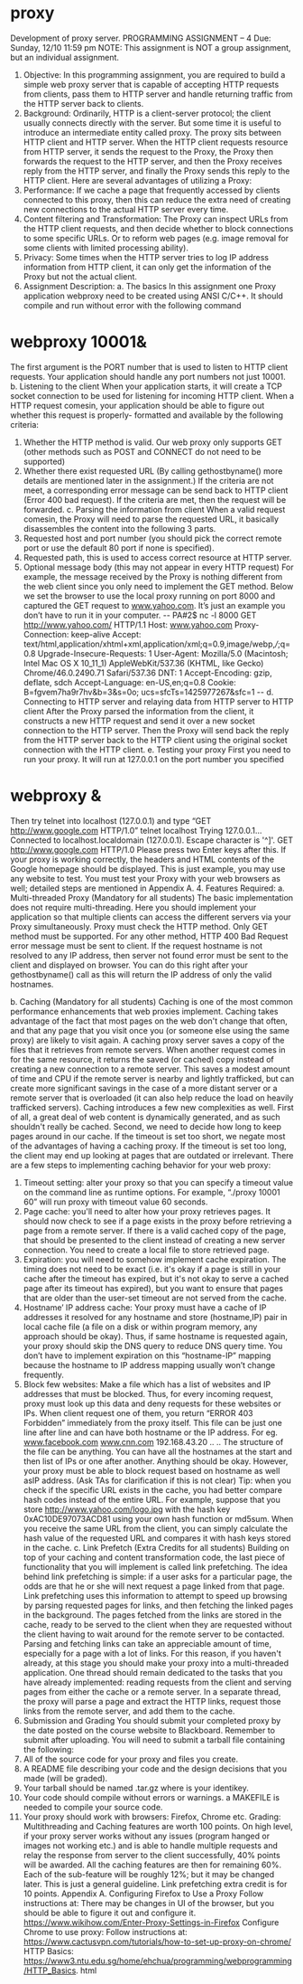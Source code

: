 # proxy
Development of proxy server.
PROGRAMMING ASSIGNMENT – 4
Due: Sunday, 12/10 11:59 pm
NOTE: This assignment is NOT a group assignment, but an individual assignment.
1. Objective:
In this programming assignment, you are required to build a simple web proxy server
that is capable of accepting HTTP requests from clients, pass them to HTTP server and
handle returning traffic from the HTTP server back to clients.
2. Background:
Ordinarily, HTTP is a client-server protocol; the client usually connects directly with the
server. But some time it is useful to introduce an intermediate entity called proxy. The
proxy sits between HTTP client and HTTP server. When the HTTP client requests
resource from HTTP server, it sends the request to the Proxy, the Proxy then forwards
the request to the HTTP server, and then the Proxy receives reply from the HTTP server,
and finally the Proxy sends this reply to the HTTP client.
Here are several advantages of utilizing a Proxy:
1. Performance: If we cache a page that frequently accessed by clients
connected to this proxy, then this can reduce the extra need of creating new
connections to the actual HTTP server every time.
2. Content filtering and Transformation: The Proxy can inspect URLs from the
HTTP client requests, and then decide whether to block connections to some
specific URLs. Or to reform web pages (e.g. image removal for some clients
with limited processing ability).
3. Privacy: Some times when the HTTP server tries to log IP address information
from HTTP client, it can only get the information of the Proxy but not the
actual client.
3. Assignment Description:
a. The basics
In this assignment one Proxy application webproxy need to be created using ANSI C/C++.
It should compile and run without error with the following command
# webproxy 10001&
The first argument is the PORT number that is used to listen to HTTP client requests. Your
application should handle any port numbers not just 10001.
b. Listening to the client
When your application starts, it will create a TCP socket connection to be used for
listening for incoming HTTP client.
When a HTTP request comesin, your application should be able to figure out whether this
request is properly- formatted and available by the following criteria:
1) Whether the HTTP method is valid. Our web proxy only supports GET (other
methods such as POST and CONNECT do not need to be supported)
2) Whether there exist requested URL (By calling gethostbyname() more details
are mentioned later in the assignment.)
If the criteria are not meet, a corresponding error message can be send back to HTTP
client (Error 400 bad request). If the criteria are met, then the request will be forwarded.
c. Parsing the information from client
When a valid request comesin, the Proxy will need to parse the requested URL, it basically
disassembles the content into the following 3 parts.
1) Requested host and port number (you should pick the correct remote port or
use the default 80 port if none is specified).
2) Requested path, this is used to access correct resource at HTTP server.
3) Optional message body (this may not appear in every HTTP request)
For example, the message received by the Proxy is nothing different from the web client
since you only need to implement the GET method. Below we set the browser to use the
local proxy running on port 8000 and captured the GET request to www.yahoo.com. It’s
just an example you don’t have to run it in your computer.
--
PA#2$ nc -l 8000
GET http://www.yahoo.com/ HTTP/1.1
Host: www.yahoo.com
Proxy-Connection: keep-alive
Accept: text/html,application/xhtml+xml,application/xml;q=0.9,image/webp,*/*;q=0.8
Upgrade-Insecure-Requests: 1
User-Agent: Mozilla/5.0 (Macintosh; Intel Mac OS X 10_11_1) AppleWebKit/537.36 (KHTML, like Gecko)
Chrome/46.0.2490.71 Safari/537.36
DNT: 1
Accept-Encoding: gzip, deflate, sdch
Accept-Language: en-US,en;q=0.8
Cookie: B=fgvem7ha9r7hv&b=3&s=0o; ucs=sfcTs=1425977267&sfc=1
--
d. Connecting to HTTP server and relaying data from HTTP server to
HTTP client
After the Proxy parsed the information from the client, it constructs a new HTTP request
and send it over a new socket connection to the HTTP server. Then the Proxy will send
back the reply from the HTTP server back to the HTTP client using the original socket
connection with the HTTP client.
e. Testing your proxy
First you need to run your proxy. It will run at 127.0.0.1 on the port number you specified
# webproxy <port> &
Then try telnet into localhost (127.0.0.1) <port> and type “GET http://www.google.com
HTTP/1.0”
telnet localhost <port>
Trying 127.0.0.1...
Connected to localhost.localdomain (127.0.0.1).
Escape character is '^]'.
GET http://www.google.com HTTP/1.0
Please press two Enter keys after this.
If your proxy is working correctly, the headers and HTML contents of the Google
homepage should be displayed. This is just example, you may use any website to test.
You must test your Proxy with your web browsers as well; detailed steps are mentioned
in Appendix A.
4. Features Required:
a. Multi-threaded Proxy (Mandatory for all students)
The basic implementation does not require multi-threading. Here you should implement
your application so that multiple clients can access the different servers via your Proxy
simultaneously.
Proxy must check the HTTP method. Only GET method must be supported. For any other
method, HTTP 400 Bad Request error message must be sent to client.
If the request hostname is not resolved to any IP address, then server not found error
must be sent to the client and displayed on browser. You can do this right after your
gethostbyname() call as this will return the IP address of only the valid hostnames.

b. Caching (Mandatory for all students)
Caching is one of the most common performance enhancements that web proxies
implement. Caching takes advantage of the fact that most pages on the web don't change
that often, and that any page that you visit once you (or someone else using the same
proxy) are likely to visit again. A caching proxy server saves a copy of the files that it
retrieves from remote servers. When another request comes in for the same resource, it
returns the saved (or cached) copy instead of creating a new connection to a remote
server. This saves a modest amount of time and CPU if the remote server is nearby and
lightly trafficked, but can create more significant savings in the case of a more distant
server or a remote server that is overloaded (it can also help reduce the load on heavily
trafficked servers).
Caching introduces a few new complexities as well. First of all, a great deal of web content
is dynamically generated, and as such shouldn't really be cached. Second, we need to
decide how long to keep pages around in our cache. If the timeout is set too short, we
negate most of the advantages of having a caching proxy. If the timeout is set too long,
the client may end up looking at pages that are outdated or irrelevant.
There are a few steps to implementing caching behavior for your web proxy:
1. Timeout setting: alter your proxy so that you can specify a timeout value on the
command line as runtime options. For example, “./proxy 10001 60” will run proxy
with timeout value 60 seconds.
2. Page cache: you'll need to alter how your proxy retrieves pages. It should now
check to see if a page exists in the proxy before retrieving a page from a remote
server. If there is a valid cached copy of the page, that should be presented to the
client instead of creating a new server connection. You need to create a local file
to store retrieved page.
3. Expiration: you will need to somehow implement cache expiration. The timing
does not need to be exact (i.e. it's okay if a page is still in your cache after the
timeout has expired, but it's not okay to serve a cached page after its timeout has
expired), but you want to ensure that pages that are older than the user-set
timeout are not served from the cache.
4. Hostname’ IP address cache: Your proxy must have a cache of IP addresses it
resolved for any hostname and store (hostname,IP) pair in local cache file (a file on
a disk or within program memory, any approach should be okay). Thus, if same
hostname is requested again, your proxy should skip the DNS query to reduce DNS
query time. You don’t have to implement expiration on this “hostname-IP”
mapping because the hostname to IP address mapping usually won’t change
frequently.
5. Block few websites: Make a file which has a list of websites and IP addresses that
must be blocked. Thus, for every incoming request, proxy must look up this data
and deny requests for these websites or IPs. When client request one of them, you
return “ERROR 403 Forbidden” immediately from the proxy itself. This file can be
just one line after line and can have both hostname or the IP address.
For eg.
www.facebook.com
www.cnn.com
192.168.43.20
..
..
The structure of the file can be anything. You can have all the hostnames at the
start and then list of IPs or one after another. Anything should be okay. However,
your proxy must be able to block request based on hostname as well asIP address.
(Ask TAs for clarification if this is not clear)
Tip: when you check if the specific URL exists in the cache, you had better compare hash
codes instead of the entire URL. For example, suppose that you store
http://www.yahoo.com/logo.jpg with the hash key 0xAC10DE97073ACD81 using your
own hash function or md5sum. When you receive the same URL from the client, you can
simply calculate the hash value of the requested URL and compares it with hash keys
stored in the cache.
c. Link Prefetch (Extra Credits for all students)
Building on top of your caching and content transformation code, the last piece of
functionality that you will implement is called link prefetching. The idea behind link
prefetching is simple: if a user asks for a particular page, the odds are that he or she will
next request a page linked from that page. Link prefetching uses this information to
attempt to speed up browsing by parsing requested pages for links, and then fetching the
linked pages in the background. The pages fetched from the links are stored in the cache,
ready to be served to the client when they are requested without the client having to wait
around for the remote server to be contacted.
Parsing and fetching links can take an appreciable amount of time, especially for a page
with a lot of links. For this reason, if you haven't already, at this stage you should make
your proxy into a multi-threaded application. One thread should remain dedicated to the
tasks that you have already implemented: reading requests from the client and serving
pages from either the cache or a remote server. In a separate thread, the proxy will parse
a page and extract the HTTP links, request those links from the remote server, and add
them to the cache.
5. Submission and Grading
You should submit your completed proxy by the date posted on the course website to
Blackboard. Remember to submit after uploading. You will need to submit a tarball file
containing the following:
1. All of the source code for your proxy and files you create.
2. A README file describing your code and the design decisions that you made
(will be graded).
3. Your tarball should be named <identikey>.tar.gz where <identikey> is your
identikey.
4. Your code should compile without errors or warnings. a MAKEFILE is needed to
compile your source code.
5. Your proxy should work with browsers: Firefox, Chrome etc.
Grading:
Multithreading and Caching features are worth 100 points.
On high level, if your proxy server works without any issues (program hanged or images
not working etc.) and is able to handle multiple requests and relay the response from server
to the client successfully, 40% points will be awarded.
All the caching features are then for remaining 60%. Each of the sub-feature will be
roughly 12%; but it may be changed later. This is just a general guideline.
Link prefetching extra credit is for 10 points.
Appendix A.
Configuring Firefox to Use a Proxy
Follow instructions at: There may be changes in UI of the browser, but you should be able
to figure it out and configure it.
https://www.wikihow.com/Enter-Proxy-Settings-in-Firefox
Configure Chrome to use proxy:
Follow instructions at:
https://www.cactusvpn.com/tutorials/how-to-set-up-proxy-on-chrome/
HTTP Basics:
https://www3.ntu.edu.sg/home/ehchua/programming/webprogramming/HTTP_Basics.
html
